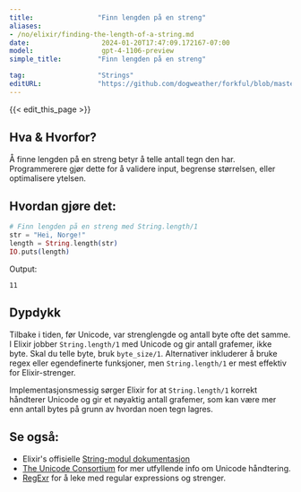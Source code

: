 ```yaml
---
title:                "Finn lengden på en streng"
aliases:
- /no/elixir/finding-the-length-of-a-string.md
date:                  2024-01-20T17:47:09.172167-07:00
model:                 gpt-4-1106-preview
simple_title:         "Finn lengden på en streng"

tag:                  "Strings"
editURL:              "https://github.com/dogweather/forkful/blob/master/content/no/elixir/finding-the-length-of-a-string.md"
---
```


{{< edit_this_page >}}

## Hva & Hvorfor?

Å finne lengden på en streng betyr å telle antall tegn den har. Programmerere gjør dette for å validere input, begrense størrelsen, eller optimalisere ytelsen.

## Hvordan gjøre det:

```elixir
# Finn lengden på en streng med String.length/1
str = "Hei, Norge!"
length = String.length(str)
IO.puts(length)
```
Output:
```
11
```

## Dypdykk

Tilbake i tiden, før Unicode, var strenglengde og antall byte ofte det samme. I Elixir jobber `String.length/1` med Unicode og gir antall grafemer, ikke byte. Skal du telle byte, bruk `byte_size/1`. Alternativer inkluderer å bruke regex eller egendefinerte funksjoner, men `String.length/1` er mest effektiv for Elixir-strenger.

Implementasjonsmessig sørger Elixir for at `String.length/1` korrekt håndterer Unicode og gir et nøyaktig antall grafemer, som kan være mer enn antall bytes på grunn av hvordan noen tegn lagres.

## Se også:

- Elixir's offisielle [String-modul dokumentasjon](https://hexdocs.pm/elixir/String.html)
- [The Unicode Consortium](https://home.unicode.org/) for mer utfyllende info om Unicode håndtering.
- [RegExr](https://regexr.com/) for å leke med regular expressions og strenger.
